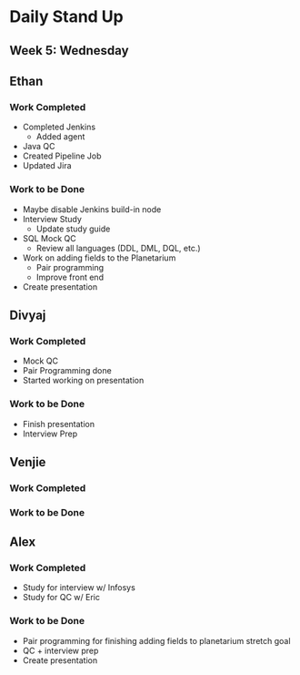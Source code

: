 # Daily Stand Up
## Week 5: Wednesday

## Ethan

### Work Completed

- Completed Jenkins
  - Added agent
- Java QC
- Created Pipeline Job
- Updated Jira

### Work to be Done

- Maybe disable Jenkins build-in node
- Interview Study
  - Update study guide
- SQL Mock QC
  - Review all languages (DDL, DML, DQL, etc.)
- Work on adding fields to the Planetarium
  - Pair programming
  - Improve front end
- Create presentation

## Divyaj

### Work Completed

- Mock QC
- Pair Programming done
- Started working on presentation 

### Work to be Done

- Finish presentation
- Interview Prep

## Venjie

### Work Completed



### Work to be Done



## Alex

### Work Completed
- Study for interview w/ Infosys
- Study for QC w/ Eric

### Work to be Done
- Pair programming for finishing adding fields to planetarium stretch goal
- QC + interview prep
- Create presentation
